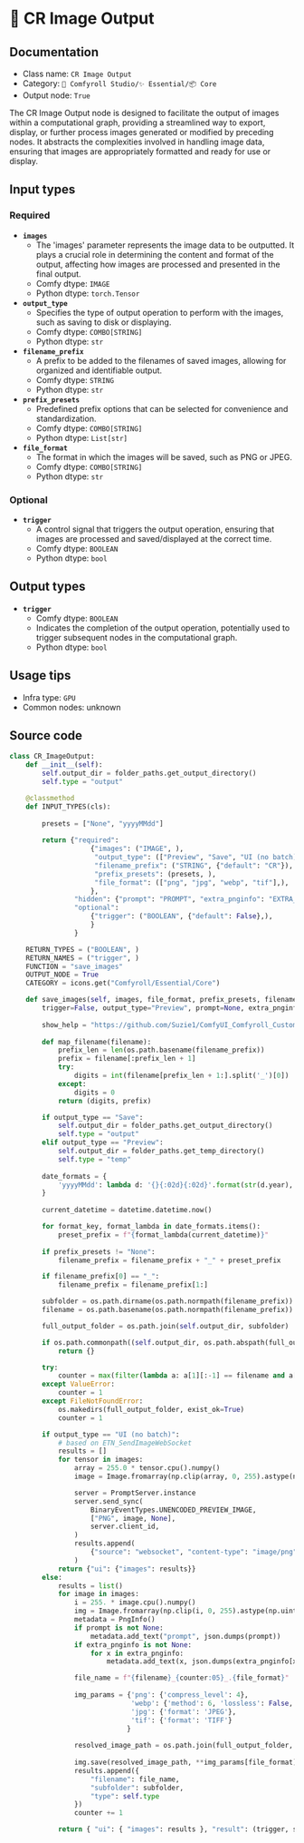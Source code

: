 # 💾 CR Image Output
## Documentation
- Class name: `CR Image Output`
- Category: `🧩 Comfyroll Studio/✨ Essential/📦 Core`
- Output node: `True`

The CR Image Output node is designed to facilitate the output of images within a computational graph, providing a streamlined way to export, display, or further process images generated or modified by preceding nodes. It abstracts the complexities involved in handling image data, ensuring that images are appropriately formatted and ready for use or display.
## Input types
### Required
- **`images`**
    - The 'images' parameter represents the image data to be outputted. It plays a crucial role in determining the content and format of the output, affecting how images are processed and presented in the final output.
    - Comfy dtype: `IMAGE`
    - Python dtype: `torch.Tensor`
- **`output_type`**
    - Specifies the type of output operation to perform with the images, such as saving to disk or displaying.
    - Comfy dtype: `COMBO[STRING]`
    - Python dtype: `str`
- **`filename_prefix`**
    - A prefix to be added to the filenames of saved images, allowing for organized and identifiable output.
    - Comfy dtype: `STRING`
    - Python dtype: `str`
- **`prefix_presets`**
    - Predefined prefix options that can be selected for convenience and standardization.
    - Comfy dtype: `COMBO[STRING]`
    - Python dtype: `List[str]`
- **`file_format`**
    - The format in which the images will be saved, such as PNG or JPEG.
    - Comfy dtype: `COMBO[STRING]`
    - Python dtype: `str`
### Optional
- **`trigger`**
    - A control signal that triggers the output operation, ensuring that images are processed and saved/displayed at the correct time.
    - Comfy dtype: `BOOLEAN`
    - Python dtype: `bool`
## Output types
- **`trigger`**
    - Comfy dtype: `BOOLEAN`
    - Indicates the completion of the output operation, potentially used to trigger subsequent nodes in the computational graph.
    - Python dtype: `bool`
## Usage tips
- Infra type: `GPU`
- Common nodes: unknown


## Source code
```python
class CR_ImageOutput:
    def __init__(self):
        self.output_dir = folder_paths.get_output_directory()
        self.type = "output"

    @classmethod
    def INPUT_TYPES(cls):
    
        presets = ["None", "yyyyMMdd"]
    
        return {"required": 
                    {"images": ("IMAGE", ),
                     "output_type": (["Preview", "Save", "UI (no batch)"],),
                     "filename_prefix": ("STRING", {"default": "CR"}),
                     "prefix_presets": (presets, ),
                     "file_format": (["png", "jpg", "webp", "tif"],),
                    },
                "hidden": {"prompt": "PROMPT", "extra_pnginfo": "EXTRA_PNGINFO"},
                "optional": 
                    {"trigger": ("BOOLEAN", {"default": False},),
                    }
                }

    RETURN_TYPES = ("BOOLEAN", )
    RETURN_NAMES = ("trigger", )
    FUNCTION = "save_images"
    OUTPUT_NODE = True
    CATEGORY = icons.get("Comfyroll/Essential/Core")

    def save_images(self, images, file_format, prefix_presets, filename_prefix="CR",
        trigger=False, output_type="Preview", prompt=None, extra_pnginfo=None):
              
        show_help = "https://github.com/Suzie1/ComfyUI_Comfyroll_CustomNodes/wiki/Core-Nodes#cr-image-output"
    
        def map_filename(filename):
            prefix_len = len(os.path.basename(filename_prefix))
            prefix = filename[:prefix_len + 1]
            try:
                digits = int(filename[prefix_len + 1:].split('_')[0])
            except:
                digits = 0
            return (digits, prefix)

        if output_type == "Save":
            self.output_dir = folder_paths.get_output_directory()
            self.type = "output"
        elif output_type == "Preview":
            self.output_dir = folder_paths.get_temp_directory()
            self.type = "temp"
     
        date_formats = {
            'yyyyMMdd': lambda d: '{}{:02d}{:02d}'.format(str(d.year), d.month, d.day),
        }
        
        current_datetime = datetime.datetime.now()

        for format_key, format_lambda in date_formats.items(): 
            preset_prefix = f"{format_lambda(current_datetime)}"
        
        if prefix_presets != "None":
            filename_prefix = filename_prefix + "_" + preset_prefix

        if filename_prefix[0] == "_":
            filename_prefix = filename_prefix[1:]            

        subfolder = os.path.dirname(os.path.normpath(filename_prefix))
        filename = os.path.basename(os.path.normpath(filename_prefix))

        full_output_folder = os.path.join(self.output_dir, subfolder)

        if os.path.commonpath((self.output_dir, os.path.abspath(full_output_folder))) != self.output_dir:
            return {}

        try:
            counter = max(filter(lambda a: a[1][:-1] == filename and a[1][-1] == "_", map(map_filename, os.listdir(full_output_folder))))[0] + 1
        except ValueError:
            counter = 1
        except FileNotFoundError:
            os.makedirs(full_output_folder, exist_ok=True)
            counter = 1

        if output_type == "UI (no batch)":
            # based on ETN_SendImageWebSocket
            results = []
            for tensor in images:
                array = 255.0 * tensor.cpu().numpy()
                image = Image.fromarray(np.clip(array, 0, 255).astype(np.uint8))

                server = PromptServer.instance
                server.send_sync(
                    BinaryEventTypes.UNENCODED_PREVIEW_IMAGE,
                    ["PNG", image, None],
                    server.client_id,
                )
                results.append(
                    {"source": "websocket", "content-type": "image/png", "type": "output"}
                )
            return {"ui": {"images": results}}
        else:           
            results = list()
            for image in images:
                i = 255. * image.cpu().numpy()
                img = Image.fromarray(np.clip(i, 0, 255).astype(np.uint8))
                metadata = PngInfo()
                if prompt is not None:
                    metadata.add_text("prompt", json.dumps(prompt))
                if extra_pnginfo is not None:
                    for x in extra_pnginfo:
                        metadata.add_text(x, json.dumps(extra_pnginfo[x]))

                file_name = f"{filename}_{counter:05}_.{file_format}"
                
                img_params = {'png': {'compress_level': 4}, 
                              'webp': {'method': 6, 'lossless': False, 'quality': 80},
                              'jpg': {'format': 'JPEG'},
                              'tif': {'format': 'TIFF'}
                             }
                
                resolved_image_path = os.path.join(full_output_folder, file_name)
                
                img.save(resolved_image_path, **img_params[file_format], pnginfo=metadata)
                results.append({
                    "filename": file_name,
                    "subfolder": subfolder,
                    "type": self.type
                })
                counter += 1

            return { "ui": { "images": results }, "result": (trigger, show_help,) }

```
